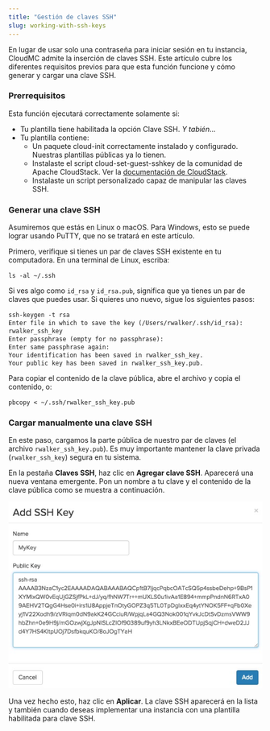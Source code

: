```yaml
---
title: "Gestión de claves SSH"
slug: working-with-ssh-keys
---
```



En lugar de usar solo una contraseña para iniciar sesión en tu instancia, CloudMC admite la inserción de claves SSH. Este artículo cubre los diferentes requisitos previos para que esta función funcione y cómo generar y cargar una clave SSH.

### Prerrequisitos
Esta función ejecutará correctamente solamente si:
- Tu plantilla tiene habilitada la opción Clave SSH. *Y tabién*...
- Tu plantilla contiene:
    - Un paquete cloud-init correctamente instalado y configurado. Nuestras plantillas públicas ya lo tienen.
    - Instalaste el script cloud-set-guest-sshkey de la comunidad de Apache CloudStack. Ver la [documentación de CloudStack](http://cloudstack-administration.readthedocs.org/en/4.4/virtual_machines.html?highlight=authentication#using-ssh-keys-for-authentication).
   - Instalaste un script personalizado capaz de manipular las claves SSH.

### Generar una clave SSH
Asumiremos que estás en Linux o macOS. Para Windows, esto se puede lograr usando PuTTY, que no se tratará en este artículo.

Primero, verifique si tienes un par de claves SSH existente en tu computadora. En una terminal de Linux, escriba:

```
ls -al ~/.ssh
```

Si ves algo como `id_rsa` y `id_rsa.pub`, significa que ya tienes un par de claves que puedes usar. Si quieres uno nuevo, sigue los siguientes pasos:

```
ssh-keygen -t rsa
Enter file in which to save the key (/Users/rwalker/.ssh/id_rsa): rwalker_ssh_key
Enter passphrase (empty for no passphrase):
Enter same passphrase again:
Your identification has been saved in rwalker_ssh_key.
Your public key has been saved in rwalker_ssh_key.pub.
```

Para copiar el contenido de la clave pública, abre el archivo y copia el contenido, o:

```
pbcopy < ~/.ssh/rwalker_ssh_key.pub
```

### Cargar manualmente una clave SSH
En este paso, cargamos la parte pública de nuestro par de claves (el archivo `rwalker_ssh_key.pub`). Es muy importante mantener la clave privada (`rwalker_ssh_key`) segura en tu sistema.

En la pestaña **Claves SSH**, haz clic en **Agregar clave SSH**. Aparecerá una nueva ventana emergente. Pon un nombre a tu clave y el contenido de la clave pública como se muestra a continuación.

![Agregar clave SSH](/assets/add-an-ssh-key-en.jpeg)

Una vez hecho esto, haz clic en **Aplicar**. La clave SSH aparecerá en la lista y también cuando deseas implementar una instancia con una plantilla habilitada para clave SSH.

